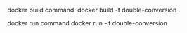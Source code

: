docker build command:
docker build -t double-conversion .

docker run command
docker run -it double-conversion
